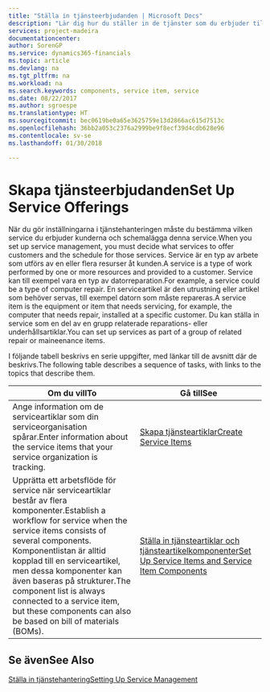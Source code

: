 ```yaml
---
title: "Ställa in tjänsteerbjudanden | Microsoft Docs"
description: "Lär dig hur du ställer in de tjänster som du erbjuder till dina kunder."
services: project-madeira
documentationcenter: 
author: SorenGP
ms.service: dynamics365-financials
ms.topic: article
ms.devlang: na
ms.tgt_pltfrm: na
ms.workload: na
ms.search.keywords: components, service item, service
ms.date: 08/22/2017
ms.author: sgroespe
ms.translationtype: HT
ms.sourcegitcommit: bec0619be0a65e3625759e13d2866ac615d7513c
ms.openlocfilehash: 36bb2a053c2376a2999be9f8ecf39d4cdb628e96
ms.contentlocale: sv-se
ms.lasthandoff: 01/30/2018

---
```


# <a name="set-up-service-offerings"></a><span data-ttu-id="d26cf-103">Skapa tjänsteerbjudanden</span><span class="sxs-lookup"><span data-stu-id="d26cf-103">Set Up Service Offerings</span></span>
<span data-ttu-id="d26cf-104">När du gör inställningarna i tjänstehanteringen måste du bestämma vilken service du erbjuder kunderna och schemalägga denna service.</span><span class="sxs-lookup"><span data-stu-id="d26cf-104">When you set up service management, you must decide what services to offer customers and the schedule for those services.</span></span> <span data-ttu-id="d26cf-105">Service är en typ av arbete som utförs av en eller flera resurser åt kunden.</span><span class="sxs-lookup"><span data-stu-id="d26cf-105">A service is a type of work performed by one or more resources and provided to a customer.</span></span> <span data-ttu-id="d26cf-106">Service kan till exempel vara en typ av datorreparation.</span><span class="sxs-lookup"><span data-stu-id="d26cf-106">For example, a service could be a type of computer repair.</span></span> <span data-ttu-id="d26cf-107">En serviceartikel är den utrustning eller artikel som behöver servas, till exempel datorn som måste repareras.</span><span class="sxs-lookup"><span data-stu-id="d26cf-107">A service item is the equipment or item that needs servicing, for example, the computer that needs repair, installed at a specific customer.</span></span> <span data-ttu-id="d26cf-108">Du kan ställa in service som en del av en grupp relaterade reparations- eller underhållsartiklar.</span><span class="sxs-lookup"><span data-stu-id="d26cf-108">You can set up services as part of a group of related repair or maineenance items.</span></span>  
  
<span data-ttu-id="d26cf-109">I följande tabell beskrivs en serie uppgifter, med länkar till de avsnitt där de beskrivs.</span><span class="sxs-lookup"><span data-stu-id="d26cf-109">The following table describes a sequence of tasks, with links to the topics that describe them.</span></span>  
  
|<span data-ttu-id="d26cf-110">**Om du vill**</span><span class="sxs-lookup"><span data-stu-id="d26cf-110">**To**</span></span>|<span data-ttu-id="d26cf-111">**Gå till**</span><span class="sxs-lookup"><span data-stu-id="d26cf-111">**See**</span></span>|  
|------------|-------------|  
|<span data-ttu-id="d26cf-112">Ange information om de serviceartiklar som din serviceorganisation spårar.</span><span class="sxs-lookup"><span data-stu-id="d26cf-112">Enter information about the service items that your service organization is tracking.</span></span>|[<span data-ttu-id="d26cf-113">Skapa tjänsteartiklar</span><span class="sxs-lookup"><span data-stu-id="d26cf-113">Create Service Items</span></span>](service-how-to-create-service-items.md)|  
|<span data-ttu-id="d26cf-114">Upprätta ett arbetsflöde för service när serviceartiklar består av flera komponenter.</span><span class="sxs-lookup"><span data-stu-id="d26cf-114">Establish a workflow for service when the service items consists of several components.</span></span> <span data-ttu-id="d26cf-115">Komponentlistan är alltid kopplad till en serviceartikel, men dessa komponenter kan även baseras på strukturer.</span><span class="sxs-lookup"><span data-stu-id="d26cf-115">The component list is always connected to a service item, but these components can also be based on bill of materials (BOMs).</span></span>|[<span data-ttu-id="d26cf-116">Ställa in tjänsteartiklar och tjänsteartikelkomponenter</span><span class="sxs-lookup"><span data-stu-id="d26cf-116">Set Up Service Items and Service Item Components</span></span>](service-how-setup-service-items.md)|  
  
## <a name="see-also"></a><span data-ttu-id="d26cf-117">Se även</span><span class="sxs-lookup"><span data-stu-id="d26cf-117">See Also</span></span>  
[<span data-ttu-id="d26cf-118">Ställa in tjänstehantering</span><span class="sxs-lookup"><span data-stu-id="d26cf-118">Setting Up Service Management</span></span>](service-setup-service.md)   
